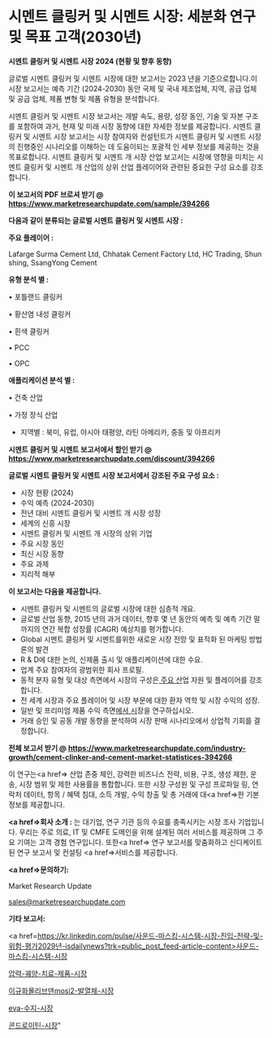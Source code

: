 # 시멘트 클링커 및 시멘트 시장: 세분화 연구 및 목표 고객(2030년)

<strong>시멘트 클링커 및 시멘트 시장 2024 (현황 및 향후 동향)</strong>

글로벌 시멘트 클링커 및 시멘트 시장에 대한 보고서는 2023 년을 기준으로합니다.이 시장 보고서는 예측 기간 (2024-2030) 동안 국제 및 국내 제조업체, 지역, 공급 업체 및 공급 업체, 제품 변형 및 제품 유형을 분석합니다.

시멘트 클링커 및 시멘트 시장 보고서는 개발 속도, 용량, 성장 동인, 기술 및 자본 구조를 포함하여 과거, 현재 및 미래 시장 동향에 대한 자세한 정보를 제공합니다. 시멘트 클링커 및 시멘트 시장 보고서는 시장 참여자와 컨설턴트가 시멘트 클링커 및 시멘트 시장의 진행중인 시나리오를 이해하는 데 도움이되는 포괄적 인 세부 정보를 제공하는 것을 목표로합니다. 시멘트 클링커 및 시멘트 개 시장 산업 보고서는 시장에 영향을 미치는 시멘트 클링커 및 시멘트 개 산업의 상위 산업 플레이어와 관련된 중요한 구성 요소를 강조합니다.



<strong>이 보고서의 PDF 브로셔 받기 @ <a href=https://www.marketresearchupdate.com/sample/394266>https://www.marketresearchupdate.com/sample/394266</a></strong>



<strong>다음과 같이 분류되는 글로벌 시멘트 클링커 및 시멘트 시장 :</strong>



<strong>주요 플레이어 :</strong>

Lafarge Surma Cement Ltd, Chhatak Cement Factory Ltd, HC Trading, Shun shing, SsangYong Cement



<strong>유형 분석 별 :</strong>

• 포틀랜드 클링커

• 황산염 내성 클링커

• 흰색 클링커

• PCC

• OPC



<strong>애플리케이션 분석 별 :</strong>

• 건축 산업

• 가정 장식 산업

<ul>
  <li>지역별 : 북미, 유럽, 아시아 태평양, 라틴 아메리카, 중동 및 아프리카</li>
</ul>


<strong>시멘트 클링커 및 시멘트 보고서에서 할인 받기 @ <a href=https://www.marketresearchupdate.com/discount/394266>https://www.marketresearchupdate.com/discount/394266</a></strong>



<strong>글로벌 시멘트 클링커 및 시멘트 시장 보고서에서 강조된 주요 구성 요소 :</strong>
<ul>
  <li>시장 현황 (2024)</li>
  <li>수익 예측 (2024-2030)</li>
  <li>전년 대비 시멘트 클링커 및 시멘트 개 시장 성장</li>
  <li>세계의 신흥 시장</li>
  <li>시멘트 클링커 및 시멘트 개 시장의 상위 기업</li>
  <li>주요 시장 동인</li>
  <li>최신 시장 동향</li>
  <li>주요 과제</li>
  <li>지리적 해부</li>
</ul>


<strong>이 보고서는 다음을 제공합니다.</strong>
<ul>
  <li>시멘트 클링커 및 시멘트의 글로벌 시장에 대한 심층적 개요.</li>
  <li>글로벌 산업 동향, 2015 년의 과거 데이터, 향후 몇 년 동안의 예측 및 예측 기간 말까지의 연간 복합 성장률 (CAGR) 예상치를 평가합니다.</li>
  <li>Global 시멘트 클링커 및 시멘트를위한 새로운 시장 전망 및 표적화 된 마케팅 방법론의 발견</li>
  <li>R &amp; D에 대한 논의, 신제품 출시 및 애플리케이션에 대한 수요.</li>
  <li>업계 주요 참여자의 광범위한 회사 프로필.</li>
  <li>동적 분자 유형 및 대상 측면에서 시장의 구성은<a href=> 주요 산</a>업 자원 및 플레이어를 강조합니다.</li>
  <li>전 세계 시장과 주요 플레이어 및 시장 부문에 대한 환자 역학 및 시장 수익의 성장.</li>
  <li>일반 및 프리미엄 제품 수익 측면<a href=>에서 시</a>장을 연구하십시오.</li>
  <li>거래 승인 및 공동 개발 동향을 분석하여 시장 판매 시나리오에서 상업적 기회를 결정합니다.</li>
</ul>



<strong>전체 보고서 받기 @ <a href=https://www.marketresearchupdate.com/industry-growth/cement-clinker-and-cement-market-statistices-394266>https://www.marketresearchupdate.com/industry-growth/cement-clinker-and-cement-market-statistices-394266</a></strong>

이 연구는<a href=> 산업 존중</a> 체인, 강력한 비즈니스 전략, 비용, 구조, 생성 제한, 운송, 시장 범위 및 제한 사용률을 통합합니다. 또한 시장 구성원 및 구성 프로파일 링, 연락처 데이터, 항목 / 혜택 침대, 소득 개발, 수익 창출 및 총 거래에 대<a href=>한 기본 </a>정보를 제공합니다.



<strong><a href=>회사 소</a>개 :</strong>
는 대기업, 연구 기관 등의 수요를 충족시키는 시장 조사 기업입니다. 우리는 주로 의료, IT 및 CMFE 도메인을 위해 설계된 여러 서비스를 제공하며 그 주요 기여는 고객 경험 연구입니다. 또한<a href=> 연구 보</a>고서를 맞춤화하고 신디케이트 된 연구 보고서 및 컨설팅 <a href=>서비스</a>를 제공합니다.



<strong><a href=>문의하기:</a></strong>

Market Research Update

sales@marketresearchupdate.com



<strong>기타 보고서:</strong>

<a href=https://kr.linkedin.com/pulse/사운드-마스킹-시스템-시장-진입-전략-및-위험-평가2029년-isdailynews?trk=public_post_feed-article-content>사운드-마스킹-시스템-시장</a>

<a href=https://www.linkedin.com/pulse/압력-궤양-치료-제품-시장-경쟁-분석-및-성장-잠재력-2029/>압력-궤양-치료-제품-시장</a>

<a href=https://www.linkedin.com/pulse/이규화몰리브덴mosi2-발열체-시장-동향-및-성장-전망-consumer-connection-compendium-ana-x3ibf/>이규화몰리브덴mosi2-발열체-시장</a>

<a href=https://www.linkedin.com/pulse/eva-수지-시장-진입-전략-및-위험-평가2029년-consumer-connection-chronicles-24--apytf/>eva-수지-시장</a>

<a href=https://www.linkedin.com/pulse/콘드로이틴-시장-경쟁-분석-및-성장-잠재력-2030-survey-savvy-insights-360-analysis-9z18c/>콘드로이틴-시장</a>"
